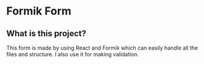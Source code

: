# Formik Form
## What is this project?
This form is made by using React and Formik which can easily handle all the files and structure. I also use it for making validation.
